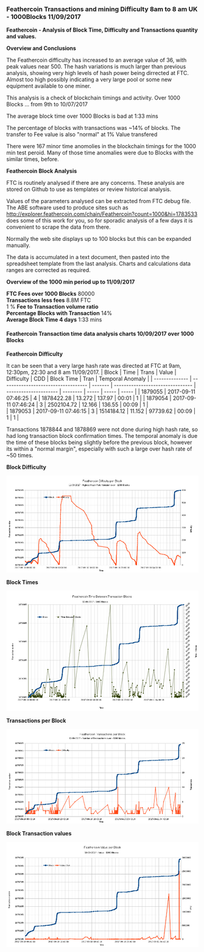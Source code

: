 ### Feathercoin Transactions and mining Difficulty  8am to 8 am UK - 1000Blocks  11/09/2017

**Feathercoin - Analysis of Block Time, Difficulty and Transactions quantity and values.**  

**Overview and Conclusions**

The Feathercoin difficulty has increased to an average value of 36, with peak values near 500. The hash variations is much larger than previous analysis, showing very high levels of hash power being dirrected at FTC. Almost too high possibly indicating a very large pool or some new equipment available to one miner.

This analysis is a check of blockchain timings and activity. Over  1000 Blocks  … from 9th to 10/07/2017

The average block time over 1000 Blocks is bad at   1:33  mins

The percentage of blocks with transactions was ~14% of blocks. The transfer to Fee value is also "normal" at 1% Value transfered

There were 167 minor time anomolies in the blockchain timings for the 1000 min test peroid. Many of those time anomalies were due to Blocks with the similar times, before.


**Feathercoin Block Analysis**

FTC is routinely analysed if there are any concerns. These analysis are stored on Github to use as templates or review historical analysis.

Values of the parameters analysed can be extracted from FTC debug file. The ABE software used to produce sites such as http://explorer.feathercoin.com/chain/Feathercoin?count=1000&hi=1783533 does some of this work for you, so for sporadic analysis of a few days it is convenient to scrape the data from there.

Normally the web site displays up to 100 blocks but this can be expanded manually.

The data is accumulated in a text document, then pasted into the spreadsheet template from the last analysis. Charts and calculations data ranges are corrected as required.


**Overview of the 1000 min period up to 11/09/2017**

**FTC Fees over 1000 Blocks**   80000   
**Transactions less fees**		8.8M FTC   
1 %	**Fee to Transaction volume ratio**	    
**Percentage  Blocks with Transaction**	14%	 
**Average Block Time 4 days**    1:33 mins    



#### Feathercoin Transaction time data analysis charts 10/09/2017 over 1000 Blocks

**Feathercoin Difficulty**   

It can be seen that  a very large hash rate was directed at FTC at 9am, 12:30pm, 22:30 and 8 am 11/09/2017.
| Block | Time   | Trans | Value | Difficulty | CDD | Block Time |  Tran | Temporal Anomaly |
| -------------- | ----------------------------------- | ------- | -------------------------------- | --------------------- | -------- | ----- | ----- | ----- |
| 1879055 |	2017-09-11 07:46:25 |	4 |	1878422.28 | 13.272 | 137.97  |	00:01 |	1 |	
| 1879054 |	2017-09-11 07:46:24 |	3 |	2502104.72  | 12.166	| 136.55	 | 00:09	| 1 |	
| 1879053 |	2017-09-11 07:46:15 |	3 |	1514184.12  |	11.152 | 97739.62  | 00:09 |	1 |	1 |

Transactions 1878844   and 1878869  were not done during high hash rate, so had long transaction block confirmation times. The temporal anomaly is due the time of these blocks being slightly before the previous block, however its within  a "normal margin", especially with such a large over hash rate of ~50 times.

**Block Difficulty**

![FTC Difficulty 10/09/2017](https://github.com/wrapperband/FTC-Wallet-Layout-Examples/blob/master/images/FTC-Difficulty-10-09-2017.png?raw=true)

**Block Times**

![FTC Block Times 10/09/2017](https://raw.githubusercontent.com/wrapperband/FTC-Wallet-Layout-Examples/9f492945f73443cb8c6b9dd975f4bcdf9a97f3aa/images/FTC-BlockTime-10-09-2017.png)

**Transactions per Block**

![FTC Transactions 10/09/2017](https://github.com/wrapperband/FTC-Wallet-Layout-Examples/blob/master/images/FTC-Transactions-10-09-2017.png?raw=true)

**Block Transaction values**

![FTC Transactions Values 10/09/2017](https://raw.githubusercontent.com/wrapperband/FTC-Wallet-Layout-Examples/master/images/FTC-TransactionValue-10-09-2017.png)


